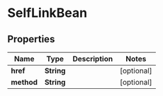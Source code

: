 
# SelfLinkBean

## Properties
Name | Type | Description | Notes
------------ | ------------- | ------------- | -------------
**href** | **String** |  |  [optional]
**method** | **String** |  |  [optional]



